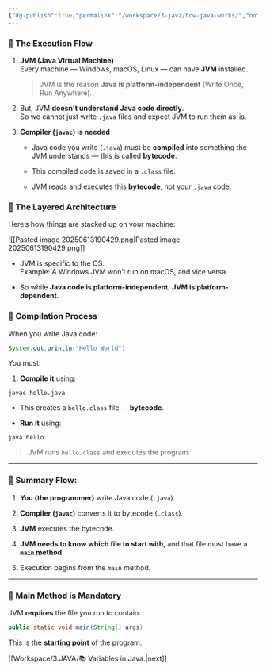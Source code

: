 ```yaml
---
{"dg-publish":true,"permalink":"/workspace/3-java/how-java-works/","noteIcon":""}
---
```


### 🧠 The Execution Flow

1. **JVM (Java Virtual Machine)**  
    Every machine — Windows, macOS, Linux — can have **JVM** installed.
    
    > JVM is the reason **Java is platform-independent** (Write Once, Run Anywhere).
    
2. But, JVM **doesn't understand Java code directly**.  
    So we cannot just write `.java` files and expect JVM to run them as-is.
    
3. **Compiler (`javac`) is needed**
    
    - Java code you write (`.java`) must be **compiled** into something the JVM understands — this is called **bytecode**.
        
    - This compiled code is saved in a `.class` file.
        
    - JVM reads and executes this **bytecode**, not your `.java` code.

### 🧱 The Layered Architecture

Here’s how things are stacked up on your machine:

![[Pasted image 20250613190429.png\|Pasted image 20250613190429.png]]

- JVM is specific to the OS.  
    Example: A Windows JVM won’t run on macOS, and vice versa.
    
- So while **Java code is platform-independent**, **JVM is platform-dependent**.

### 🔁 Compilation Process

When you write Java code:

```java
System.out.println("Hello World");
```

You must:

1. **Compile it** using:
```
javac hello.java
```
- This creates a `hello.class` file — **bytecode**.
    
- **Run it** using:
```
java hello
```

> JVM runs `hello.class` and executes the program.

---

### 🧾 Summary Flow:

1. **You (the programmer)** write Java code (`.java`).
    
2. **Compiler (`javac`)** converts it to bytecode (`.class`).
    
3. **JVM** executes the bytecode.
    
4. **JVM needs to know which file to start with**, and that file must have a **`main` method**.
    
5. Execution begins from the `main` method.
    

---

### 🧩 Main Method is Mandatory

JVM **requires** the file you run to contain:
```java
public static void main(String[] args)
```
This is the **starting point** of the program.

[[Workspace/3.JAVA/📚 Variables in Java.\|next]]
